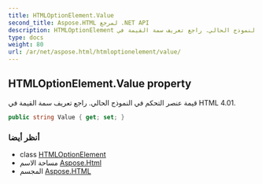 ```yaml
---
title: HTMLOptionElement.Value
second_title: Aspose.HTML لمرجع .NET API
description: HTMLOptionElement ملكية. قيمة عنصر التحكم في النموذج الحالي. راجع تعريف سمة القيمة في HTML 4.01.
type: docs
weight: 80
url: /ar/net/aspose.html/htmloptionelement/value/
---
```

## HTMLOptionElement.Value property

قيمة عنصر التحكم في النموذج الحالي. راجع تعريف سمة القيمة في HTML 4.01.

```csharp
public string Value { get; set; }
```

### أنظر أيضا

* class [HTMLOptionElement](../)
* مساحة الاسم [Aspose.Html](../../htmloptionelement/)
* المجسم [Aspose.HTML](../../../)


